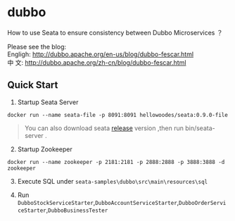 # dubbo

How to use Seata to ensure consistency between Dubbo Microservices ？

Please see the blog:   
Engligh: http://dubbo.apache.org/en-us/blog/dubbo-fescar.html   
中 文: http://dubbo.apache.org/zh-cn/blog/dubbo-fescar.html

## Quick Start

1. Startup Seata Server

```shell script
docker run --name seata-file -p 8091:8091 hellowoodes/seata:0.9.0-file
```

> You can also download seata [release](https://github.com/seata/seata/releases) version ,then run bin/seata-server .

2. Startup Zookeeper

```shell script
docker run --name zookeeper -p 2181:2181 -p 2888:2888 -p 3888:3888 -d zookeeper
```

3. Execute SQL under `seata-samples\dubbo\src\main\resources\sql`

4. Run `DubboStockServiceStarter`,`DubboAccountServiceStarter`,`DubboOrderServiceStarter`,`DubboBusinessTester`

